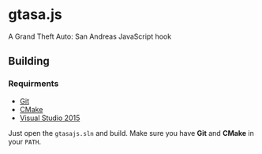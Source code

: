 # gtasa.js
A Grand Theft Auto: San Andreas JavaScript hook

## Building
### Requirments
* [Git](https://git-scm.com/)
* [CMake](https://cmake.org/)
* [Visual Studio 2015](http://visualstudio.com/)

Just open the `gtasajs.sln` and build. Make sure you have **Git** and **CMake** in your `PATH`.
